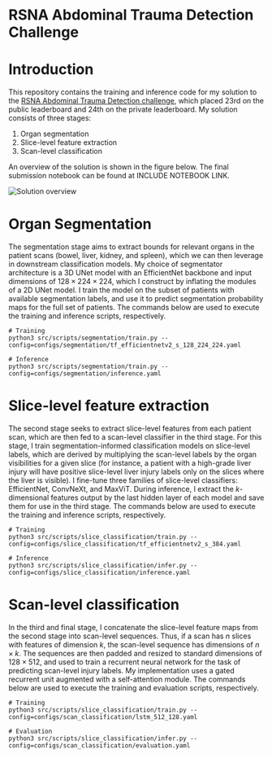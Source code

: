 # RSNA Abdominal Trauma Detection Challenge

# Introduction
This repository contains the training and inference code for my solution to the [RSNA Abdominal Trauma Detection challenge](https://www.kaggle.com/competitions/rsna-2023-abdominal-trauma-detection/overview), which placed 23rd on the public leaderboard and 24th on the private leaderboard. My solution consists of three stages: 

1. Organ segmentation
2. Slice-level feature extraction
3. Scan-level classification

An overview of the solution is shown in the figure below. The final submission notebook can be found at INCLUDE NOTEBOOK LINK.

![Solution overview](rnsa_abdominal_trauma_overview.png)

# Organ Segmentation
The segmentation stage aims to extract bounds for relevant organs in the patient scans (bowel, liver, kidney, and spleen), which we can then leverage in downstream classification models. My choice of segmentator architecture is a 3D UNet model with an EfficientNet backbone and input dimensions of $128 \times 224 \times 224$, which I construct by inflating the modules of a 2D UNet model. I train the model on the subset of patients with available segmentation labels, and use it to predict segmentation probability maps for the full set of patients. The commands below are used to execute the training and inference scripts, respectively.

```
# Training
python3 src/scripts/segmentation/train.py --config=configs/segmentation/tf_efficientnetv2_s_128_224_224.yaml

# Inference
python3 src/scripts/segmentation/train.py --config=configs/segmentation/inference.yaml
```

# Slice-level feature extraction
The second stage seeks to extract slice-level features from each patient scan, which are then fed to a scan-level classifier in the third stage. For this stage, I train segmentation-informed classification models on slice-level labels, which are derived by multiplying the scan-level labels by the organ visibilities for a given slice (for instance, a patient with a high-grade liver injury will have positive slice-level liver injury labels only on the slices where the liver is visible). I fine-tune three families of slice-level classifiers: EfficientNet, ConvNeXt, and MaxViT. During inference, I extract the $k$-dimensional features output by the last hidden layer of each model and save them for use in the third stage. The commands below are used to execute the training and inference scripts, respectively.

```
# Training
python3 src/scripts/slice_classification/train.py --config=configs/slice_classification/tf_efficientnetv2_s_384.yaml

# Inference
python3 src/scripts/slice_classification/infer.py --config=configs/slice_classification/inference.yaml
```

# Scan-level classification
In the third and final stage, I concatenate the slice-level feature maps from the second stage into scan-level sequences. Thus, if a scan has $n$ slices with features of dimension $k$, the scan-level sequence has dimensions of $n \times k$. The sequences are then padded and resized to standard dimensions of $128 \times 512$, and used to train a recurrent neural network for the task of predicting scan-level injury labels. My implementation uses a gated recurrent unit augmented with a self-attention module. The commands below are used to execute the training and evaluation scripts, respectively.

```
# Training
python3 src/scripts/slice_classification/train.py --config=configs/scan_classification/lstm_512_128.yaml

# Evaluation
python3 src/scripts/slice_classification/infer.py --config=configs/scan_classification/evaluation.yaml
```
